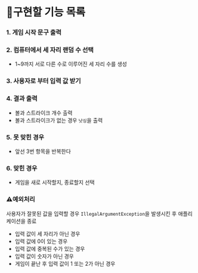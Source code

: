 # 📜구현할 기능 목록


### 1. 게임 시작 문구 출력

### 2. 컴퓨터에서 세 자리 랜덤 수 선택
* 1~9까지 서로 다른 수로 이루어진 세 자리 수를 생성

### 3. 사용자로 부터 입력 값 받기

### 4. 결과 출력
* 볼과 스트라이크 개수 출력
* 볼과 스트라이크가 없는 경우 `낫싱`을 출력

### 5. 못 맞힌 경우
* 앞선 3번 항목을 반복한다

### 6. 맞힌 경우
* 게임을 새로 시작할지, 종료할지 선택

### ⚠️예외처리
사용자가 잘못된 값을 입력할 경우 `IllegalArgumentException`을 발생시킨 후 애플리케이션을 종료

* 입력 값이 세 자리가 아닌 경우
* 입력 값에 0이 있는 경우
* 입력 값에 중복된 수가 있는 경우
* 입력 값이 숫자가 아닌 경우
* 게임이 끝난 후 입력 값이 1 또는 2가 아닌 경우
